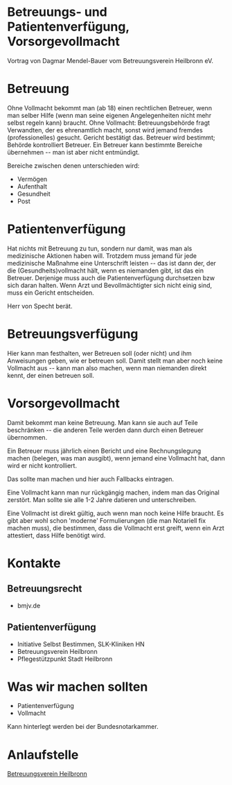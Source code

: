 # Betreuungs- und Patientenverfügung, Vorsorgevollmacht

Vortrag von Dagmar Mendel-Bauer vom Betreuungsverein Heilbronn eV.


# Betreuung

Ohne Vollmacht bekommt man (ab 18) einen rechtlichen Betreuer, wenn man selber Hilfe (wenn man seine eigenen Angelegenheiten nicht mehr selbst regeln kann) braucht.
Ohne Vollmacht: Betreuungsbehörde fragt Verwandten, der es ehrenamtlich macht, sonst wird jemand fremdes (professionelles) gesucht. Gericht bestätigt das. Betreuer wird bestimmt; Behörde kontrolliert Betreuer. Ein Betreuer kann bestimmte Bereiche übernehmen -- man ist aber nicht entmündigt.

Bereiche zwischen denen unterschieden wird:

- Vermögen
- Aufenthalt
- Gesundheit
- Post


# Patientenverfügung

Hat nichts mit Betreuung zu tun, sondern nur damit, was man als medizinische Aktionen haben will.
Trotzdem muss jemand für jede medizinische Maßnahme eine Unterschrift leisten -- das ist dann der, der die (Gesundheits)vollmacht hält, wenn es niemanden gibt, ist das ein Betreuer.
Derjenige muss auch die Patientenverfügung durchsetzen bzw sich daran halten.
Wenn Arzt und Bevollmächtigter sich nicht einig sind, muss ein Gericht entscheiden.

Herr von Specht berät.


# Betreuungsverfügung

Hier kann man festhalten, wer Betreuen soll (oder nicht) und ihm Anweisungen geben, wie er betreuen soll.
Damit stellt man aber noch keine Vollmacht aus -- kann man also machen, wenn man niemanden direkt kennt, der einen betreuen soll.


# Vorsorgevollmacht

Damit bekommt man keine Betreuung.
Man kann sie auch auf Teile beschränken -- die anderen Teile werden dann durch einen Betreuer übernommen.

Ein Betreuer muss jährlich einen Bericht und eine Rechnungslegung machen (belegen, was man ausgibt), wenn jemand eine Vollmacht hat, dann wird er nicht kontrolliert.

Das sollte man machen und hier auch Fallbacks eintragen.

Eine Vollmacht kann man nur rückgängig machen, indem man das Original zerstört.
Man sollte sie alle 1-2 Jahre datieren und unterschreiben.

Eine Vollmacht ist direkt gültig, auch wenn man noch keine Hilfe braucht.
Es gibt aber wohl schon 'moderne' Formulierungen (die man Notariell fix machen muss), die bestimmen, dass die Vollmacht erst greift, wenn ein Arzt attestiert, dass Hilfe benötigt wird.


# Kontakte

## Betreuungsrecht

- bmjv.de

## Patientenverfügung

- Initiative Selbst Bestimmen, SLK-Kliniken HN
- Betreuungsverein Heilbronn
- Pflegestützpunkt Stadt Heilbronn


# Was wir machen sollten

- Patientenverfügung
- Vollmacht

Kann hinterlegt werden bei der Bundesnotarkammer.


# Anlaufstelle

[Betreuungsverein Heilbronn](http://betreuungsverein-heilbronn.de/)
